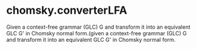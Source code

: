 # chomsky.converterLFA
Given a context-free grammar (GLC) G and transform it into an equivalent GLC G' in Chomsky normal form.(given a context-free grammar (GLC) G and transform it into an equivalent GLC G' in Chomsky normal form.
